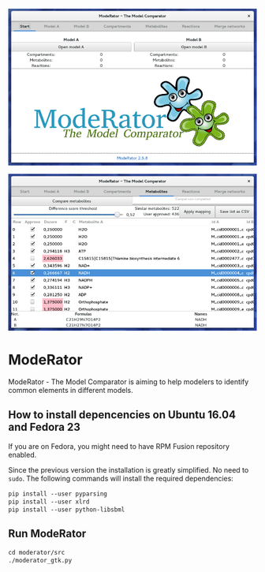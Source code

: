 ![Image Alt](https://github.com/MartinsMednis/ModeRator/blob/master/screenshot01.jpg)

![Image Alt](https://github.com/MartinsMednis/ModeRator/blob/master/screenshot02.jpg)

# ModeRator
ModeRator - The Model Comparator is aiming to help modelers to identify common elements in different models.


## How to install depencencies on Ubuntu 16.04 and Fedora 23
If you are on Fedora, you might need to have RPM Fusion repository enabled.

Since the previous version the installation is greatly simplified. No need to `sudo`. The following commands will install the required dependencies:

    pip install --user pyparsing
    pip install --user xlrd
    pip install --user python-libsbml

## Run ModeRator

    cd moderator/src
    ./moderator_gtk.py
